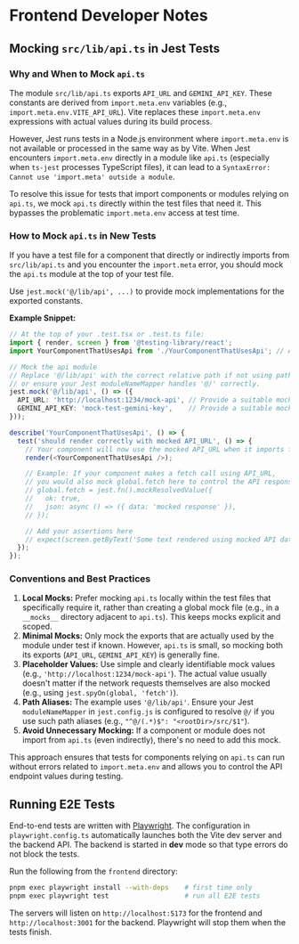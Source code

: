 # Frontend Developer Notes

## Mocking `src/lib/api.ts` in Jest Tests

### Why and When to Mock `api.ts`

The module `src/lib/api.ts` exports `API_URL` and `GEMINI_API_KEY`. These constants are derived from `import.meta.env` variables (e.g., `import.meta.env.VITE_API_URL`). Vite replaces these `import.meta.env` expressions with actual values during its build process.

However, Jest runs tests in a Node.js environment where `import.meta.env` is not available or processed in the same way as by Vite. When Jest encounters `import.meta.env` directly in a module like `api.ts` (especially when `ts-jest` processes TypeScript files), it can lead to a `SyntaxError: Cannot use 'import.meta' outside a module`.

To resolve this issue for tests that import components or modules relying on `api.ts`, we mock `api.ts` directly within the test files that need it. This bypasses the problematic `import.meta.env` access at test time.

### How to Mock `api.ts` in New Tests

If you have a test file for a component that directly or indirectly imports from `src/lib/api.ts` and you encounter the `import.meta` error, you should mock the `api.ts` module at the top of your test file.

Use `jest.mock('@/lib/api', ...)` to provide mock implementations for the exported constants.

**Example Snippet:**

```typescript
// At the top of your .test.tsx or .test.ts file:
import { render, screen } from '@testing-library/react';
import YourComponentThatUsesApi from './YourComponentThatUsesApi'; // Adjust path as needed

// Mock the api module
// Replace '@/lib/api' with the correct relative path if not using path aliases,
// or ensure your Jest moduleNameMapper handles '@/' correctly.
jest.mock('@/lib/api', () => ({
  API_URL: 'http://localhost:1234/mock-api', // Provide a suitable mock URL for your test
  GEMINI_API_KEY: 'mock-test-gemini-key',    // Provide a suitable mock key if needed
}));

describe('YourComponentThatUsesApi', () => {
  test('should render correctly with mocked API_URL', () => {
    // Your component will now use the mocked API_URL when it imports from '@/lib/api'
    render(<YourComponentThatUsesApi />);

    // Example: If your component makes a fetch call using API_URL,
    // you would also mock global.fetch here to control the API response.
    // global.fetch = jest.fn().mockResolvedValue({
    //   ok: true,
    //   json: async () => ({ data: 'mocked response' }),
    // });

    // Add your assertions here
    // expect(screen.getByText('Some text rendered using mocked API data')).toBeInTheDocument();
  });
});
```

### Conventions and Best Practices

1.  **Local Mocks:** Prefer mocking `api.ts` locally within the test files that specifically require it, rather than creating a global mock file (e.g., in a `__mocks__` directory adjacent to `api.ts`). This keeps mocks explicit and scoped.
2.  **Minimal Mocks:** Only mock the exports that are actually used by the module under test if known. However, `api.ts` is small, so mocking both its exports (`API_URL`, `GEMINI_API_KEY`) is generally fine.
3.  **Placeholder Values:** Use simple and clearly identifiable mock values (e.g., `'http://localhost:1234/mock-api'`). The actual value usually doesn't matter if the network requests themselves are also mocked (e.g., using `jest.spyOn(global, 'fetch')`).
4.  **Path Aliases:** The example uses `'@/lib/api'`. Ensure your Jest `moduleNameMapper` in `jest.config.js` is configured to resolve `@/` if you use such path aliases (e.g., `"^@/(.*)$": "<rootDir>/src/$1"`).
5.  **Avoid Unnecessary Mocking:** If a component or module does not import from `api.ts` (even indirectly), there's no need to add this mock.

This approach ensures that tests for components relying on `api.ts` can run without errors related to `import.meta.env` and allows you to control the API endpoint values during testing.

## Running E2E Tests

End-to-end tests are written with [Playwright](https://playwright.dev/). The configuration in `playwright.config.ts` automatically launches both the Vite dev server and the backend API. The backend is started in **dev** mode so that type errors do not block the tests.

Run the following from the `frontend` directory:

```bash
pnpm exec playwright install --with-deps    # first time only
pnpm exec playwright test                   # run all E2E tests
```

The servers will listen on `http://localhost:5173` for the frontend and `http://localhost:3001` for the backend. Playwright will stop them when the tests finish.
